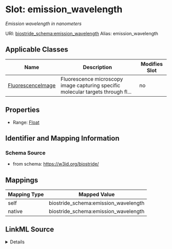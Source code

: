 

# Slot: emission_wavelength 


_Emission wavelength in nanometers_





URI: [biostride_schema:emission_wavelength](https://w3id.org/biostride/schema/emission_wavelength)
Alias: emission_wavelength

<!-- no inheritance hierarchy -->





## Applicable Classes

| Name | Description | Modifies Slot |
| --- | --- | --- |
| [FluorescenceImage](FluorescenceImage.md) | Fluorescence microscopy image capturing specific molecular targets through fl... |  no  |






## Properties

* Range: [Float](Float.md)




## Identifier and Mapping Information






### Schema Source


* from schema: https://w3id.org/biostride/




## Mappings

| Mapping Type | Mapped Value |
| ---  | ---  |
| self | biostride_schema:emission_wavelength |
| native | biostride_schema:emission_wavelength |




## LinkML Source

<details>
```yaml
name: emission_wavelength
description: Emission wavelength in nanometers
from_schema: https://w3id.org/biostride/
rank: 1000
alias: emission_wavelength
owner: FluorescenceImage
domain_of:
- FluorescenceImage
range: float

```
</details>